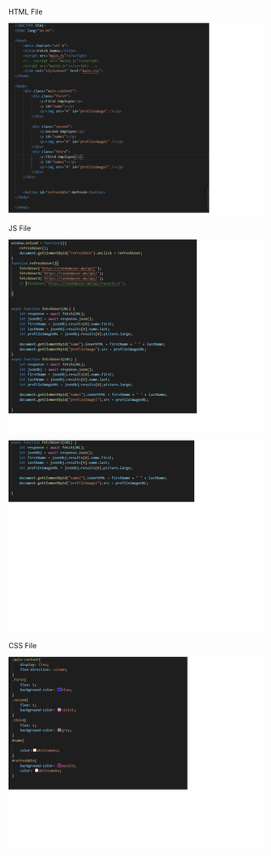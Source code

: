 
HTML File

![html file](https://github.com/hgebrekidan/cs445_labs/blob/main/lab7/html.png)

JS File

![js file1](https://github.com/hgebrekidan/cs445_labs/blob/main/lab7/js1.png)


![js file2](https://github.com/hgebrekidan/cs445_labs/blob/main/lab7/js2.png)

CSS File

![css file](https://github.com/hgebrekidan/cs445_labs/blob/main/lab7/css.png)
